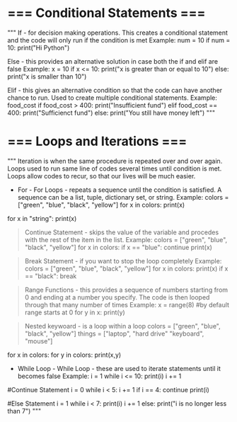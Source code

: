 # === Conditional Statements === #
"""
If - for decision making operations. This creates a conditional statement and the code will only run if the condition is met
Example:
num = 10
if num = 10:
    print("Hi Python")

Else - this provides an alternative solution in case both the if and elif are false
Example:
x = 10
if x <= 10:
    print("x is greater than or equal to 10")
else:
    print("x is smaller than 10")

Elif - this gives an alternative condition so that the code can have another chance to run. Used to create multiple conditional statements.
Example:
food_cost 
if food_cost > 400:
    print("Insufficient fund")
elif food_cost == 400:
    print("Sufficienct fund")
else:
    print("You still have money left")
"""

# === Loops and Iterations === # 
"""
Iteration is when the same procedure is repeated over and over again. 
Loops used to run same line of codes several times until condition is met. Loops allow codes to recur, so that our lives will be much easier.

- For -
For Loops - repeats a sequence until the condition is satisfied. A sequence can be a list, tuple, dictionary set, or string.
Example: 
colors = ["green", "blue", "black", "yellow"]
for x in colors:
    print(x)

for x in "string":
    print(x) 

>Continue Statement - skips the value of the variable and procedes with the rest of the item in the list.
Example:
colors = ["green", "blue", "black", "yellow"]
for x in colors:
    if x == "blue":
        continue
    print(x)

>Break Statement - if you want to stop the loop completely
Example:
colors = ["green", "blue", "black", "yellow"]
for x in colors:
    print(x)
    if x == "black":
        break

>Range Functions -  this provides a sequence of numbers starting from 0 and ending at a number you specify. The code is then looped through that many 
number of times
Example:
x = range(8) #by default range starts at 0
for y in x:
    print(y)

>Nested keywoard - is a loop within a loop
colors = ["green", "blue", "black", "yellow"]
things = ["laptop", "hard drive" "keyboard", "mouse"]

for x in colors:
    for y in colors:
        print(x,y)

- While Loop - 
While Loop - these are used to iterate statements until it becomes false
Example:
i = 1 
while i <= 10:
    print(i)
    i += 1

#Continue Statement
i = 0 
while i < 5:
    i += 1
    if i == 4:
        continue
    print(i)

#Else Statement
i = 1
while i < 7:
    print(i)
    i +=  1
else:
    print("i is no longer less than 7")
"""
